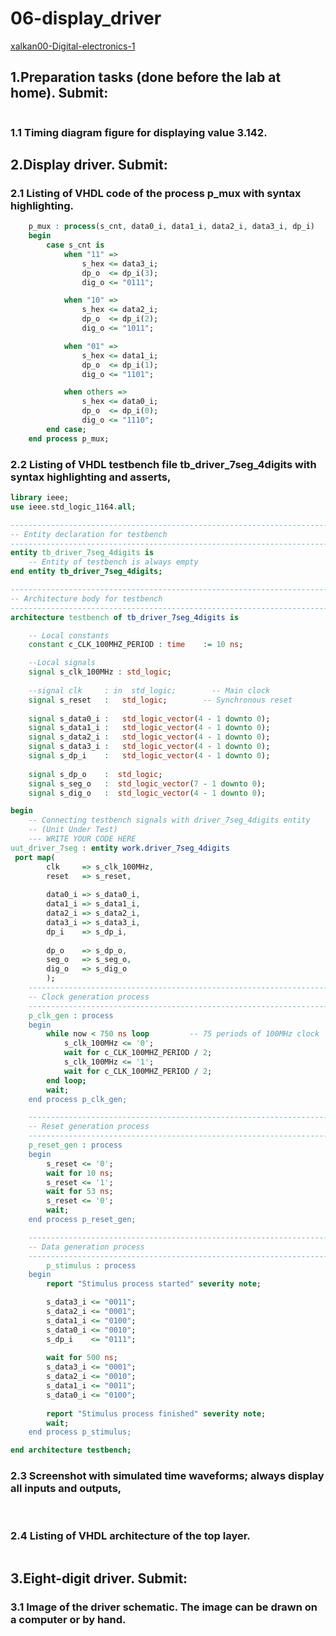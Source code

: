 # 06-display_driver
[xalkan00-Digital-electronics-1](https://github.com/xalkan00/Digital-electronics-1)



## 1.Preparation tasks (done before the lab at home). Submit:

<img src="   " />

### 1.1 Timing diagram figure for displaying value 3.142.


## 2.Display driver. Submit:

### 2.1 Listing of VHDL code of the process p_mux with syntax highlighting.

``` VHDL
    p_mux : process(s_cnt, data0_i, data1_i, data2_i, data3_i, dp_i)
    begin
        case s_cnt is
            when "11" =>
                s_hex <= data3_i;
                dp_o  <= dp_i(3);
                dig_o <= "0111";

            when "10" =>
                s_hex <= data2_i;
                dp_o  <= dp_i(2);
                dig_o <= "1011";

            when "01" =>
                s_hex <= data1_i;
                dp_o  <= dp_i(1);
                dig_o <= "1101";

            when others =>
                s_hex <= data0_i;
                dp_o  <= dp_i(0);
                dig_o <= "1110";
        end case;
    end process p_mux;
```

### 2.2 Listing of VHDL testbench file tb_driver_7seg_4digits with syntax highlighting and asserts,

``` VHDL
library ieee;
use ieee.std_logic_1164.all;

------------------------------------------------------------------------
-- Entity declaration for testbench
------------------------------------------------------------------------
entity tb_driver_7seg_4digits is
    -- Entity of testbench is always empty
end entity tb_driver_7seg_4digits;

------------------------------------------------------------------------
-- Architecture body for testbench
------------------------------------------------------------------------
architecture testbench of tb_driver_7seg_4digits is

    -- Local constants
    constant c_CLK_100MHZ_PERIOD : time    := 10 ns;

    --Local signals
    signal s_clk_100MHz : std_logic;
    
    --signal clk     : in  std_logic;        -- Main clock        
    signal s_reset   :   std_logic;        -- Synchronous reset 
                                                         
    signal s_data0_i :   std_logic_vector(4 - 1 downto 0);      
    signal s_data1_i :   std_logic_vector(4 - 1 downto 0);      
    signal s_data2_i :   std_logic_vector(4 - 1 downto 0);      
    signal s_data3_i :   std_logic_vector(4 - 1 downto 0);      
    signal s_dp_i    :   std_logic_vector(4 - 1 downto 0);      
                                                         
    signal s_dp_o    :  std_logic;                             
    signal s_seg_o   :  std_logic_vector(7 - 1 downto 0);      
    signal s_dig_o   :  std_logic_vector(4 - 1 downto 0);                                                          

begin
    -- Connecting testbench signals with driver_7seg_4digits entity
    -- (Unit Under Test)
    --- WRITE YOUR CODE HERE
uut_driver_7seg : entity work.driver_7seg_4digits
 port map(
        clk     => s_clk_100MHz,
        reset   => s_reset,
               
        data0_i => s_data0_i,
        data1_i => s_data1_i,
        data2_i => s_data2_i,
        data3_i => s_data3_i,
        dp_i    => s_dp_i,
               
        dp_o    => s_dp_o,
        seg_o   => s_seg_o,
        dig_o   => s_dig_o 
        );
    --------------------------------------------------------------------
    -- Clock generation process
    --------------------------------------------------------------------
    p_clk_gen : process
    begin
        while now < 750 ns loop         -- 75 periods of 100MHz clock
            s_clk_100MHz <= '0';
            wait for c_CLK_100MHZ_PERIOD / 2;
            s_clk_100MHz <= '1';
            wait for c_CLK_100MHZ_PERIOD / 2;
        end loop;
        wait;
    end process p_clk_gen;

    --------------------------------------------------------------------
    -- Reset generation process
    --------------------------------------------------------------------
    p_reset_gen : process
    begin
        s_reset <= '0';
        wait for 10 ns;         
        s_reset <= '1';                 
        wait for 53 ns;         
        s_reset <= '0';
        wait;
    end process p_reset_gen;

    --------------------------------------------------------------------
    -- Data generation process
    --------------------------------------------------------------------
        p_stimulus : process
    begin
        report "Stimulus process started" severity note;

        s_data3_i <= "0011";
        s_data2_i <= "0001";
        s_data1_i <= "0100";
        s_data0_i <= "0010";
        s_dp_i    <= "0111";
        
        wait for 500 ns;
        s_data3_i <= "0001";
        s_data2_i <= "0010";
        s_data1_i <= "0011";
        s_data0_i <= "0100";
        
        report "Stimulus process finished" severity note;
        wait;
    end process p_stimulus;

end architecture testbench;
```

### 2.3 Screenshot with simulated time waveforms; always display all inputs and outputs,
<img src="   " />
<img src="   " />

### 2.4 Listing of VHDL architecture of the top layer.

``` VHDL

```

## 3.Eight-digit driver. Submit:

### 3.1 Image of the driver schematic. The image can be drawn on a computer or by hand.
